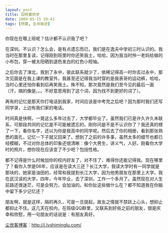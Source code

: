 ```yaml
---
layout: post
title: 回杨蕾同学
date: 2009-05-15 20:43
tags: [杨蕾, 生命痕迹]
---
```

你现在在哪上班呢？估计都不认识我了吧？

在深圳。不认识？怎么会，是有点遗忘而已，我们是在逸夫中学初三时认识的。我当时在那里复读，记得刚到班里时你还笑我土，哈哈，因为我当时拎一老妈给做的小布包，穿一被太阳晒到退色发白的红色小短袖。

之后你去了涑北，我到了永中，彼此联系就少了，依稀记得高一时你去过永中，那次见面是在我上课的教室外，我甚至还记得我当时穿的是我表哥的运动裤，哈哈，当时心里还怕你看到后再笑我土。殊不知，那次竟然是我们至今见的最后一面（汗，搞的像是。。。不好意思用到了这个词，因为找不到更好的词了）。

再有的记忆是那天你打电话到我家，时间应该是中考完之后吧？因为那时我们还写同学录，上边有我们家的电话。

时间真是快啊，一晃这么多年过去了，大学都毕业了。虽然我们已是许久许久未联系，可那段共同的记忆是不可能被遗忘的。刚你问是不是不认识你了？我还真的楞了一下，看你名字，还以为你是我高中的同学呢。然后去了你的相册，看到那张熟悉的面孔，记忆一下子就又回来了。想到了之前的许多事，虽然太多的细节也都已经模糊，不过对你总体的印象还很清晰：像个大男生，讲义气，人好。刚看你大学时的照片，想你现在应该变了不少吧？包括性格。

都不记得是什么时候加你的校内好友了，对不住了，难得你还能记得我。现在哪里了？看你入学是06年，应该是在读大三还？长江大学，我读大学时有一同学就是那块的，她家是油田的，经常和我提到长江大学，因为他男朋友在那里上大学。我在武汉读的大学，四年，今年毕业，去了深圳，工作一个多月了。虽然现在对人生前路还很迷茫，可是会努力，会加油的。和你扯这些做什么在？都不知道我在你脑中留下多少记忆还？

朋友啊，就是这样，隔的再久，可是一旦提起，故友之情就不禁跃上心头，想抑止都抑止不住。这几天在校内，在班级QQ群里，又联系到好些之前的朋友，很是庆幸和欣慰，用一句朋友的话说是：有朋友真好。

<a href="http://i.lvshiminglu.com/">尘世客博客</a>：<a href="http://i.lvshiminglu.com/">http://i.lvshiminglu.com/</a>

